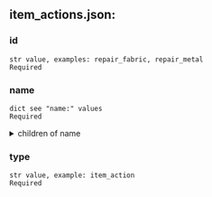 
## item_actions.json:

### id 
 ```
 str value, examples: repair_fabric, repair_metal
 Required 
```

 ### name 

 ```
 dict see "name:" values
 Required 
```


 <details> 
 <summary> children of name </summary> 

 ### name:ctxt 

 ```
 str value, examples: ECIG, PORTABLE_GAME
 Optional 
```



 ### name:str 

 ```
 str value, examples: Turn off, Turn on
 Required 
```



 </details>
</summary>


 </details>
</summary>

 ### type 

 ```
 str value, example: item_action
 Required 
```


